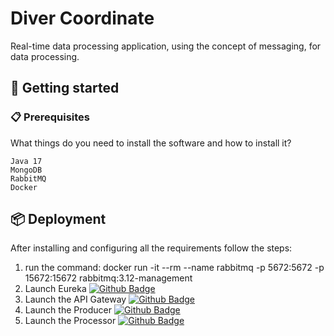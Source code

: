 # Diver Coordinate

Real-time data processing application, using the concept of messaging, for data processing.

## 🚀 Getting started

### 📋 Prerequisites

What things do you need to install the software and how to install it?

```
Java 17
MongoDB
RabbitMQ
Docker
```

## 📦 Deployment

After installing and configuring all the requirements follow the steps:

1. run the command: docker run -it --rm --name rabbitmq -p 5672:5672 -p 15672:15672 rabbitmq:3.12-management
2. Launch Eureka [![Github Badge](https://img.shields.io/badge/-Github-000?style=flat-square&logo=Github&logoColor=white&link=https://github.com/fagnerpsantos)](https://github.com/flaviusalmeida/driver-coordinate-eureka)
3. Launch the API Gateway [![Github Badge](https://img.shields.io/badge/-Github-000?style=flat-square&logo=Github&logoColor=white&link=https://github.com/fagnerpsantos)](https://github.com/flaviusalmeida/driver-coordinate-gateway)
4. Launch the Producer [![Github Badge](https://img.shields.io/badge/-Github-000?style=flat-square&logo=Github&logoColor=white&link=https://github.com/fagnerpsantos)](https://github.com/flaviusalmeida/driver-coordinate-producer)
5. Launch the Processor [![Github Badge](https://img.shields.io/badge/-Github-000?style=flat-square&logo=Github&logoColor=white&link=https://github.com/fagnerpsantos)](https://github.com/flaviusalmeida/driver-coordinate-processor)
